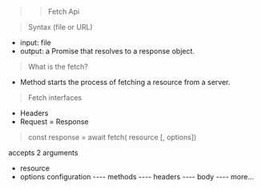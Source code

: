 > > Fetch Api

> Syntax (file or URL)

- input: file
- output: a Promise that resolves to a response object.

> What is the fetch?

- Method starts the process of fetching a resource from a server.

> Fetch interfaces

- Headers
- Request
  = Response

> const response = await fetch( resource [, options])

accepts 2 arguments

- resource
- options
  configuration
  ---- methods
  ---- headers
  ---- body
  ---- more...
